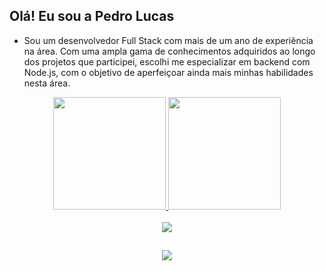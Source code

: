 ## Olá! Eu sou a Pedro Lucas 

- Sou um desenvolvedor Full Stack com mais de um ano de experiência na área. Com uma ampla gama de conhecimentos adquiridos ao longo dos projetos que participei, escolhi me especializar em backend com Node.js, com o objetivo de aperfeiçoar ainda mais minhas habilidades nesta área.

 <div align="center">
  <a href="https://github.com/pedrolucazx">
  <img height="180em" src="https://github-readme-stats.vercel.app/api?username=pedrolucazx&show_icons=true&theme=vision-friendly-dark&include_all_commits=true&count_private=true"/>
  <img height="180em" src="https://github-readme-stats.vercel.app/api/top-langs/?username=pedrolucazx&layout=compact&langs_count=7&theme=vision-friendly-dark"/>
</div>  
<div style="display: inline_block" align="center"><br>
  <a href="https://skillicons.dev">
    <img src="https://skillicons.dev/icons?i=ts,nodejs,react,ruby,rails,docker,mongodb" />
  </a>
</div>

 ##
 
<div align="center">
  <a href="https://www.linkedin.com/in/pedrolucazx/" target="_blank"><img src="https://img.shields.io/badge/-LinkedIn-%230077B5?style=for-the-badge&logo=linkedin&logoColor=white" target="_blank"></a>
</div>
